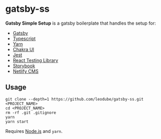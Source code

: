 # gatsby-ss

**Gatsby Simple Setup** is a gatsby boilerplate that handles the setup for:

- [Gatsby](https://www.gatsbyjs.com/docs/reference/gatsby-cli/)
- [Typescript](https://www.typescriptlang.org/)
- [Yarn](https://yarnpkg.com/)
- [Chakra UI](https://chakra-ui.com/guides/integrations/with-gatsby)
- [Jest](https://www.gatsbyjs.com/docs/how-to/testing/unit-testing/)
- [React Testing Library](https://www.gatsbyjs.com/docs/how-to/testing/testing-react-components/)
- [Storybook](https://www.gatsbyjs.com/docs/how-to/testing/visual-testing-with-storybook/)
- [Netlify CMS](https://www.netlifycms.org/docs/gatsby/)

## Usage

```
git clone --depth=1 https://github.com/leodube/gatsby-ss.git <PROJECT_NAME>
cd <PROJECT_NAME>
rm -rf .git .gitignore
yarn
yarn start
```

Requires [Node.js](https://nodejs.org/en/download/) and `yarn`.
